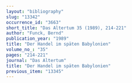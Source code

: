 ```yaml
---
layout: "bibliography"
slug: "13342"
occurrence_id: "3663"
short_title: "Das Altertum 35 (1989), 214-221"
author: "Funck, Bernd"
publication_year: "1989"
title: "Der Handel im späten Babylonien"
volume_no_: "35"
pages: "214-221"
journal: "Das Altertum"
title: "Der Handel im späten Babylonien"
previous_item: "13345"
---
```

